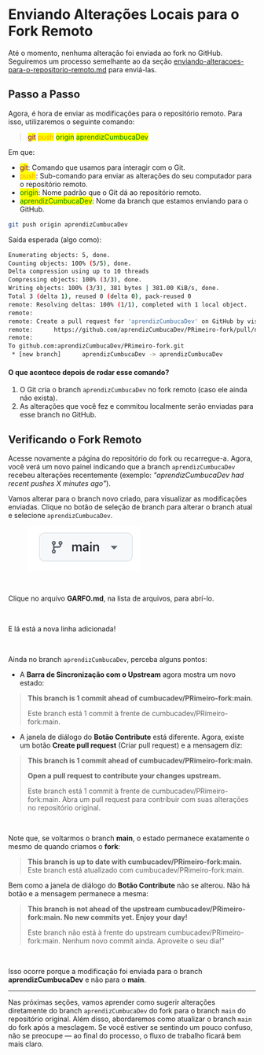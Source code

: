 # Enviando Alterações Locais para o Fork Remoto

Até o momento, nenhuma alteração foi enviada ao fork no GitHub. Seguiremos um processo semelhante ao da seção [enviando-alteracoes-para-o-repositorio-remoto.md](../../9.-git-remoto/github-interagindo-com-o-repositorio-remoto-hello-world/enviando-alteracoes-para-o-repositorio-remoto.md "mention") para enviá-las.

## Passo a Passo

Agora, é hora de enviar as modificações para o repositório remoto. Para isso, utilizaremos o seguinte comando:

> <mark style="color:purple;">git</mark> <mark style="color:orange;">push</mark> <mark style="color:green;">origin</mark> <mark style="color:green;">aprendizCumbucaDev</mark>

Em que:

* <mark style="color:purple;">git</mark>: Comando que usamos para interagir com o Git.
* <mark style="color:orange;">push</mark>: Sub-comando para enviar as alterações do seu computador para o repositório remoto.
* <mark style="color:green;">origin</mark>: Nome padrão que o Git dá ao repositório remoto.
* <mark style="color:green;">aprendizCumbucaDev</mark>: Nome da branch que estamos enviando para o GitHub.

```bash
git push origin aprendizCumbucaDev
```

Saída esperada (algo como):

```bash
Enumerating objects: 5, done.
Counting objects: 100% (5/5), done.
Delta compression using up to 10 threads
Compressing objects: 100% (3/3), done.
Writing objects: 100% (3/3), 381 bytes | 381.00 KiB/s, done.
Total 3 (delta 1), reused 0 (delta 0), pack-reused 0
remote: Resolving deltas: 100% (1/1), completed with 1 local object.
remote:
remote: Create a pull request for 'aprendizCumbucaDev' on GitHub by visiting:
remote:      https://github.com/aprendizCumbucaDev/PRimeiro-fork/pull/new/aprendizCumbucaDev
remote:
To github.com:aprendizCumbucaDev/PRimeiro-fork.git
 * [new branch]      aprendizCumbucaDev -> aprendizCumbucaDev
```

#### O que acontece depois de rodar esse comando?

1. O Git cria o branch `aprendizCumbucaDev` no fork remoto (caso ele ainda não exista).
2. As alterações que você fez e commitou localmente serão enviadas para esse branch no GitHub.

## Verificando o Fork Remoto

Acesse novamente a página do repositório do fork ou recarregue-a. Agora, você verá um novo painel indicando que a branch `aprendizCumbucaDev` recebeu alterações recentemente (exemplo: _"aprendizCumbucaDev had recent pushes X minutes ago"_).

Vamos alterar para o branch novo criado, para visualizar as modificações enviadas. Clique no botão de seleção de branch para alterar o branch atual e selecione `aprendizCumbucaDev`.

<figure><img src="../../.gitbook/assets/image (1) (1) (1).png" alt=""><figcaption></figcaption></figure>

<figure><img src="../../.gitbook/assets/179_ Fork - Mudanças remotas.png" alt=""><figcaption></figcaption></figure>

Clique no arquivo **GARFO.md**, na lista de arquivos, para abrí-lo.

<figure><img src="../../.gitbook/assets/180_ Fork - Mudanças remotas 2.png" alt=""><figcaption></figcaption></figure>

E lá está a nova linha adicionada!

<figure><img src="../../.gitbook/assets/181_ Fork - Mudanças remotas 3.png" alt=""><figcaption></figcaption></figure>

Ainda no branch `aprendizCumbucaDev`, perceba alguns pontos:

* A **Barra de Sincronização com o Upstream** agora mostra um novo estado:

> **This branch is 1 commit ahead of cumbucadev/PRimeiro-fork:main.**
>
> Este branch está 1 commit à frente de cumbucadev/PRimeiro-fork:main.

* A janela de diálogo do **Botão Contribute** está diferente. Agora, existe um botão **Create pull request** (Criar pull request) e a mensagem diz:

> **This branch is 1 commit ahead of cumbucadev/PRimeiro-fork:main.**
>
> **Open a pull request to contribute your changes upstream.**
>
> Este branch está 1 commit à frente de cumbucadev/PRimeiro-fork:main. Abra um pull request para contribuir com suas alterações no repositório original.

<figure><img src="../../.gitbook/assets/182_ Fork - Mudanças remotas 4.png" alt=""><figcaption></figcaption></figure>

Note que, se voltarmos o branch **main**, o estado permanece exatamente o mesmo de quando criamos o **fork**:

> **This branch is up to date with cumbucadev/PRimeiro-fork:main.** Este branch está atualizado com cumbucadev/PRimeiro-fork:main.

Bem como a janela de diálogo do **Botão Contribute** não se alterou. Não há botão e a mensagem permanece a mesma:

> **This branch is not ahead of the upstream cumbucadev/PRimeiro-fork:main. No new commits yet. Enjoy your day!**
>
> Este branch não está à frente do upstream cumbucadev/PRimeiro-fork:main. Nenhum novo commit ainda. Aproveite o seu dia!"

<figure><img src="../../.gitbook/assets/183_ Fork - Mudanças remotas 5.png" alt=""><figcaption></figcaption></figure>

Isso ocorre porque a modificação foi enviada para o branch **aprendizCumbucaDev** e não para o **main**.&#x20;

***

Nas próximas seções, vamos aprender como sugerir alterações diretamente do branch `aprendizCumbucaDev` do fork para o branch `main` do repositório original. Além disso, abordaremos como atualizar o branch `main` do fork após a mesclagem. Se você estiver se sentindo um pouco confuso, não se preocupe — ao final do processo, o fluxo de trabalho ficará bem mais claro.
